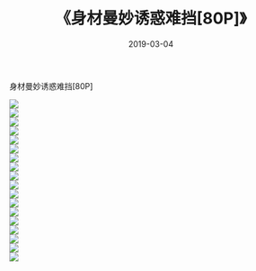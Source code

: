 ﻿---
layout: post
title:  《身材曼妙诱惑难挡[80P]》
date:   2019-03-04
img: http://img.660000.xyz/Sharelink/性感/2019/身材曼妙诱惑难挡[80P]/000.jpg
categories: [美女, 清纯, 唯美]
---

身材曼妙诱惑难挡[80P]

  ![](http://img.660000.xyz/Sharelink/性感/2019/身材曼妙诱惑难挡[80P]/001.jpg) <br> ![](http://img.660000.xyz/Sharelink/性感/2019/身材曼妙诱惑难挡[80P]/002.jpg) <br> ![](http://img.660000.xyz/Sharelink/性感/2019/身材曼妙诱惑难挡[80P]/003.jpg) <br> ![](http://img.660000.xyz/Sharelink/性感/2019/身材曼妙诱惑难挡[80P]/004.jpg) <br> ![](http://img.660000.xyz/Sharelink/性感/2019/身材曼妙诱惑难挡[80P]/005.jpg) <br> ![](http://img.660000.xyz/Sharelink/性感/2019/身材曼妙诱惑难挡[80P]/006.jpg) <br> ![](http://img.660000.xyz/Sharelink/性感/2019/身材曼妙诱惑难挡[80P]/007.jpg) <br> ![](http://img.660000.xyz/Sharelink/性感/2019/身材曼妙诱惑难挡[80P]/008.jpg) <br> ![](http://img.660000.xyz/Sharelink/性感/2019/身材曼妙诱惑难挡[80P]/009.jpg) <br> ![](http://img.660000.xyz/Sharelink/性感/2019/身材曼妙诱惑难挡[80P]/010.jpg) <br> ![](http://img.660000.xyz/Sharelink/性感/2019/身材曼妙诱惑难挡[80P]/011.jpg) <br> ![](http://img.660000.xyz/Sharelink/性感/2019/身材曼妙诱惑难挡[80P]/012.jpg) <br> ![](http://img.660000.xyz/Sharelink/性感/2019/身材曼妙诱惑难挡[80P]/013.jpg) <br> ![](http://img.660000.xyz/Sharelink/性感/2019/身材曼妙诱惑难挡[80P]/014.jpg) <br> ![](http://img.660000.xyz/Sharelink/性感/2019/身材曼妙诱惑难挡[80P]/015.jpg) <br> ![](http://img.660000.xyz/Sharelink/性感/2019/身材曼妙诱惑难挡[80P]/016.jpg) <br> ![](http://img.660000.xyz/Sharelink/性感/2019/身材曼妙诱惑难挡[80P]/017.jpg) <br> ![](http://img.660000.xyz/Sharelink/性感/2019/身材曼妙诱惑难挡[80P]/018.jpg) <br>